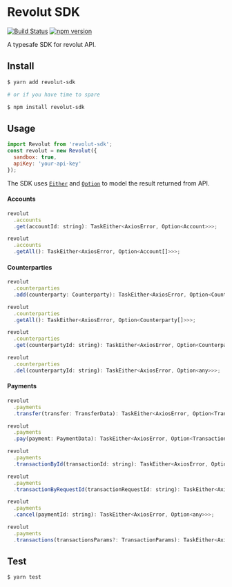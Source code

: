 # Revolut SDK

[![Build Status](https://circleci.com/gh/ascariandrea/revolut-sdk.svg?style=shield&circle-token=769c00a044724f9068b61e6c0db93083aff234e0)](https://circleci.com/gh/ascariandrea/revolut-sdk)
[![npm version](https://badge.fury.io/js/revolut-sdk.svg)](https://badge.fury.io/js/revolut-sdk)

A typesafe SDK for revolut API.

## Install
```sh
$ yarn add revolut-sdk

# or if you have time to spare

$ npm install revolut-sdk
```

## Usage

```js
import Revolut from 'revolut-sdk';
const revolut = new Revolut({
  sandbox: true,
  apiKey: 'your-api-key'
});
```

The SDK uses [`Either`](https://github.com/gcanti/fp-ts/blob/master/src/Either.ts) and [`Option`](https://github.com/gcanti/fp-ts/blob/master/src/Option.ts) to model the result returned from API.


#### Accounts
```js
revolut
  .accounts
  .get(accountId: string): TaskEither<AxiosError, Option<Account>>>;

revolut
  .accounts
  .getAll(): TaskEither<AxiosError, Option<Account[]>>>;
```

#### Counterparties

```js
revolut
  .counterparties
  .add(counterparty: Counterparty): TaskEither<AxiosError, Option<Counterparty>>>;

revolut
  .counterparties
  .getAll(): TaskEither<AxiosError, Option<Counterparty[]>>>;

revolut
  .counterparties
  .get(counterpartyId: string): TaskEither<AxiosError, Option<Counterparty>>>;

revolut
  .counterparties
  .del(counterpartyId: string): TaskEither<AxiosError, Option<any>>>;
```

#### Payments

```js
revolut
  .payments
  .transfer(transfer: TransferData): TaskEither<AxiosError, Option<Transaction>>>;

revolut
  .payments
  .pay(payment: PaymentData): TaskEither<AxiosError, Option<Transaction>>>;

revolut
  .payments
  .transactionById(transactionId: string): TaskEither<AxiosError, Option<Transaction>>>;

revolut
  .payments
  .transactionByRequestId(transactionRequestId: string): TaskEither<AxiosError, Option<Transaction>>>;

revolut
  .payments
  .cancel(paymentId: string): TaskEither<AxiosError, Option<any>>>;

revolut
  .payments
  .transactions(transactionsParams?: TransactionParams): TaskEither<AxiosError, Option<Transaction[]>>>;
```


## Test

```
$ yarn test
```
